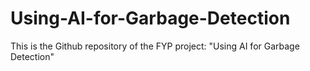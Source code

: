 # Using-AI-for-Garbage-Detection
This is the Github repository of the FYP project: "Using AI for Garbage Detection"
